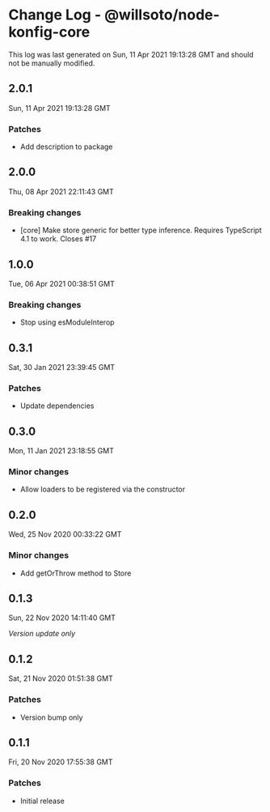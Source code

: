# Change Log - @willsoto/node-konfig-core

This log was last generated on Sun, 11 Apr 2021 19:13:28 GMT and should not be manually modified.

## 2.0.1
Sun, 11 Apr 2021 19:13:28 GMT

### Patches

- Add description to package

## 2.0.0
Thu, 08 Apr 2021 22:11:43 GMT

### Breaking changes

- [core] Make store generic for better type inference. Requires TypeScript 4.1 to work. Closes #17

## 1.0.0
Tue, 06 Apr 2021 00:38:51 GMT

### Breaking changes

- Stop using esModuleInterop

## 0.3.1
Sat, 30 Jan 2021 23:39:45 GMT

### Patches

- Update dependencies

## 0.3.0
Mon, 11 Jan 2021 23:18:55 GMT

### Minor changes

- Allow loaders to be registered via the constructor

## 0.2.0
Wed, 25 Nov 2020 00:33:22 GMT

### Minor changes

- Add getOrThrow method to Store

## 0.1.3
Sun, 22 Nov 2020 14:11:40 GMT

_Version update only_

## 0.1.2
Sat, 21 Nov 2020 01:51:38 GMT

### Patches

- Version bump only

## 0.1.1
Fri, 20 Nov 2020 17:55:38 GMT

### Patches

- Initial release

